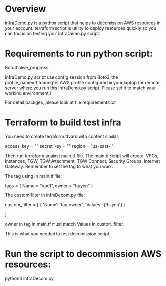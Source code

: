 # Overview
infraDemo.py is a python script that helps to decomission AWS resources in your account.
terraform script is utility to deploy resources quickly so you can focus on testing your infraDemo.py script.
# Requirements to run python script:
Boto3
alive_progress

infraDemo.py script use config session from Boto3, the profile_name='htduong' is AWS profile configured in your laptop (or remote server where you run this infraDemo.py script. Please set it to match your working environment.)

For detail packges, please look at file requirements.txt

# Terraform to build test infra
You need to create terraform.tfvars with content similar:

access_key = ""
secret_key = ""
region     = "us-east-1"

Then run terraform against main.tf file.
The main.tf script will create: VPCs, Instances, TGW, TGW Attachment, TGW Connect, Security Groups, Internet Gateway.
Remember to set the tag to what you want.

The tag using in main.tf file:

tags = {
    Name = "vpc1",
    owner = "huyen"
}

The custom filter in infraDecom.py file:

custom_filter = [
    {
        'Name': 'tag:owner',
        'Values': ['huyen']
    }

]

owner in tag in main.tf must match Values in custom_filter.

This is what you needed to test decomission script.

# Run the script to decommission AWS resources:

python3 infraDecom.py

